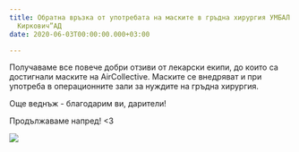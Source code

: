 ```yaml
---
title: Обратна връзка от употребата на маските в гръдна хирургия УМБАЛ “Проф др Стоян
  Киркович”АД
date: 2020-06-03T00:00:00.000+03:00

---
```

Получаваме все повече добри отзиви от лекарски екипи, до които са достигнали маските на AirCollective. Маските се внедряват и при употреба в операционните зали за нуждите на гръдна хирургия.

Още веднъж - благодарим ви, дарители!

Продължаваме напред! <3

![](/images/8030aed0661a2afe3fc1a717f9d8f357.jpeg)